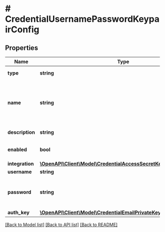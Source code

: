 # # CredentialUsernamePasswordKeypairConfig

## Properties

Name | Type | Description | Notes
------------ | ------------- | ------------- | -------------
**type** | **string** | Credential Type Code |
**name** | **string** | A unique name scoped to your account for the credential |
**description** | **string** | Optional Description | [optional]
**enabled** | **bool** | Credential enabled | [optional] [default to true]
**integration** | [**\OpenAPI\Client\Model\CredentialAccessSecretKeyConfigIntegration**](CredentialAccessSecretKeyConfigIntegration.md) |  | [optional]
**username** | **string** | Username |
**password** | **string** | User password, API Key, or applicable secret |
**auth_key** | [**\OpenAPI\Client\Model\CredentialEmailPrivateKeyConfigAuthKey**](CredentialEmailPrivateKeyConfigAuthKey.md) |  |

[[Back to Model list]](../../README.md#models) [[Back to API list]](../../README.md#endpoints) [[Back to README]](../../README.md)
